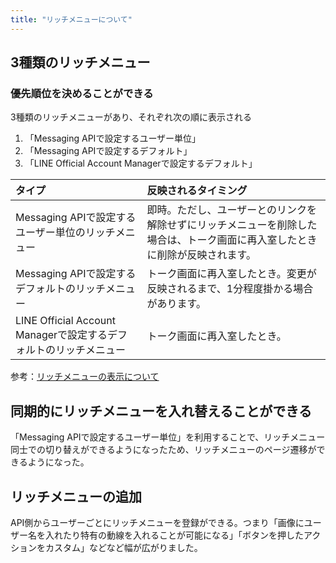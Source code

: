 ```yaml
---
title: "リッチメニューについて"
---
```


## 3種類のリッチメニュー
### 優先順位を決めることができる
3種類のリッチメニューがあり、それぞれ次の順に表示される

1. 「Messaging APIで設定するユーザー単位」
2. 「Messaging APIで設定するデフォルト」
3. 「LINE Official Account Managerで設定するデフォルト」

| タイプ | 反映されるタイミング |
| :--- | :--- |
| Messaging APIで設定するユーザー単位のリッチメニュー | 即時。ただし、ユーザーとのリンクを解除せずにリッチメニューを削除した場合は、トーク画面に再入室したときに削除が反映されます。 |
| Messaging APIで設定するデフォルトのリッチメニュー | トーク画面に再入室したとき。変更が反映されるまで、1分程度掛かる場合があります。 |
| LINE Official Account Managerで設定するデフォルトのリッチメニュー | トーク画面に再入室したとき。 |

参考：[リッチメニューの表示について](https://developers.line.biz/ja/docs/messaging-api/using-rich-menus/#rich-menu-display)

## 同期的にリッチメニューを入れ替えることができる
「Messaging APIで設定するユーザー単位」を利用することで、リッチメニュー同士での切り替えができるようになったため、リッチメニューのページ遷移ができるようになった。

## リッチメニューの追加
API側からユーザーごとにリッチメニューを登録ができる。つまり「画像にユーザー名を入れたり特有の動線を入れることが可能になる」「ボタンを押したアクションをカスタム」などなど幅が広がりました。
